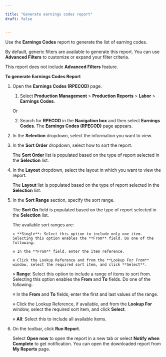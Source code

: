 ```yaml
---

title: "Generate earnings codes report"
draft: false


---
```


Use the **Earnings Codes** report to generate the list of earning codes.

By default, generic filters are available to generate this report. You can use **Advanced Filters** to customize or expand your filter criteria.

This report does not include **Advanced Filters** feature.

**To generate Earnings Codes Report**

1.  Open the **Earnings Codes (RPECOD)** page.

    1.  Select **Production Management** \> **Production Reports** \> **Labor** \> **Earnings Codes**.

    Or

    2.  Search for **RPECOD** in the **Navigation box** and then select **Earnings Codes**. 
    The **Earnings Codes (RPECOD)** page appears.

2.  In the **Selection** dropdown, select the information you want to view.

3.  In the **Sort Order** dropdown, select how to sort the report.

    The **Sort Order** list is populated based on the type of report selected in the **Selection** list.

4.  In the **Layout** dropdown, select the layout in which you want to view the report.

    The **Layout** list is populated based on the type of report selected in the **Selection** list.

5.  In the **Sort Range** section, specify the sort range.

    The **Sort On** field is populated based on the type of report selected in the **Selection** list.

    The available sort ranges are:

        » **Single**: Select this option to include only one item. Selecting this option enables the **From** field. Do one of the following:

        ≡ In the **From** field, enter the item reference.

        ≡ Click the Lookup Reference and from the **Lookup For From** window, select the required sort item, and click **Select**.

    » **Range**: Select this option to include a range of items to sort from. Selecting this option enables the **From** and **To** fields. Do one of the following:

    ≡ In the **From** and **To** fields, enter the first and last values of the range.

    ≡ Click the Lookup Reference, if available, and from the **Lookup For** window, select the required sort item, and click **Select**.

    » **All**: Select this to include all available items.

6.  On the toolbar, click **Run Report**.

    Select **Open now** to open the report in a new tab or select **Notify when Complete** to get notification. You can open the downloaded report from **My Reports** page.